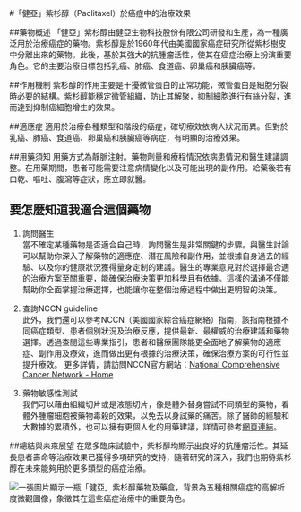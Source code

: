 #「健亞」紫杉醇（Paclitaxel）於癌症中的治療效果

##藥物概述
「健亞」紫杉醇由健亞生物科技股份有限公司研發和生產，為一種廣泛用於治療癌症的藥物。紫杉醇是於1960年代由美國國家癌症研究所從紫杉樹皮中分離出來的藥物。此後，基於其強大的抗腫瘤活性，使其在癌症治療上扮演重要角色。它的主要治療目標包括乳癌、肺癌、食道癌、卵巢癌和胰臟癌等。

##作用機制
紫杉醇的作用主要是干擾微管蛋白的正常功能，微管蛋白是細胞分裂時必要的結構。紫杉醇能穩定微管組織，防止其解聚，抑制細胞進行有絲分裂，進而達到抑制癌細胞增生的效果。

##適應症
適用於治療各種類型和階段的癌症，確切療效依病人狀況而異。但對於乳癌、肺癌、食道癌、卵巢癌和胰臟癌等病症，有明顯的治療效果。

##用藥須知
用藥方式為靜脈注射。藥物劑量和療程情況依病患情況和醫生建議調整。在用藥期間，患者可能需要注意病情變化以及可能出現的副作用。給藥後若有口乾、嘔吐、腹瀉等症狀，應立即就醫。

## 要怎麼知道我適合這個藥物 

1. 詢問醫生  
當不確定某種藥物是否適合自己時，詢問醫生是非常關鍵的步驟。與醫生討論可以幫助你深入了解藥物的適應症、潛在風險和副作用，並根據自身過去的經驗、以及你的健康狀況獲得量身定制的建議。醫生的專業意見對於選擇最合適的治療方案至關重要，能確保治療決策更加科學且有依據。這樣的溝通不僅能幫助你全面掌握治療選擇，也能讓你在整個治療過程中做出更明智的決策。 

2. 查詢NCCN guideline  
此外，我們還可以參考NCCN（美國國家綜合癌症網絡）指南，該指南根據不同癌症類型、患者個別狀況及治療反應，提供最新、最權威的治療建議和藥物選擇。透過查閱這些專業指引，患者和醫療團隊能更全面地了解藥物的適應症、副作用及療效，進而做出更有根據的治療決策，確保治療方案的可行性並提升療效。  更多詳情，請訪問NCCN官方網站：[National Comprehensive Cancer Network - Home](https://www.nccn.org/)

3. 藥物敏感性測試  
我們可以藉由組織切片或是液態切片，像是體外替身嘗試不同類型的藥物，看體外腫瘤細胞被藥物毒殺的效果，以免去以身試藥的痛苦。除了醫師的經驗和大數據的累積外，也可以擁有更個人化的用藥建議，詳情可參考[網頁連結](https://info.cancerfree.io/)。

##總結與未來展望
在眾多臨床試驗中，紫杉醇均顯示出良好的抗腫瘤活性。其延長患者壽命等治療效果已獲得多項研究的支持，隨著研究的深入，我們也期待紫杉醇在未來能夠用於更多類型的癌症治療。 

![一張圖片顯示一瓶「健亞」紫杉醇藥物及藥盒，背景為五種相關癌症的高解析度微觀圖像，象徵其在這些癌症治療中的重要角色。](https://i.imgur.com/JHTaTo1.jpeg)
